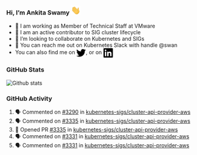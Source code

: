 ### Hi, I’m Ankita Swamy <img src="svg/wave.gif" width="25px"> 

- 💼 I am working as Member of Technical Staff at VMware
- 👀 I am an active contributor to SIG cluster lifecycle 
- 💞️ I’m looking to collaborate on Kubernetes and SIGs
- 💬 You can reach me out on Kubernetes Slack with handle @swan
- You can also find me on <a href="https://twitter.com/SwamyAnkita" target="blank"><img align="center" src="https://raw.githubusercontent.com/Ankitasw/Ankitasw/master/svg/twitter.svg" alt="Ankitasw" height="25" width="25" color="#1DA1f2" /></a>, or on <a href="https://www.linkedin.com/in/Ankitaswamy/" target="blank"><img align="center" src="https://raw.githubusercontent.com/Ankitasw/Ankitasw/master/svg/linkedin.svg" alt="Ankitasw" height="25" width="25" /></a>

### GitHub Stats
![Github stats](https://github-readme-stats.vercel.app/api?username=Ankitasw&count_private=true&show_icons=true&theme=tokyonight)

### GitHub Activity 
<!--START_SECTION:activity-->
1. 🗣 Commented on [#3290](https://github.com/kubernetes-sigs/cluster-api-provider-aws/issues/3290) in [kubernetes-sigs/cluster-api-provider-aws](https://github.com/kubernetes-sigs/cluster-api-provider-aws)
2. 🗣 Commented on [#3335](https://github.com/kubernetes-sigs/cluster-api-provider-aws/issues/3335) in [kubernetes-sigs/cluster-api-provider-aws](https://github.com/kubernetes-sigs/cluster-api-provider-aws)
3. 💪 Opened PR [#3335](https://github.com/kubernetes-sigs/cluster-api-provider-aws/pull/3335) in [kubernetes-sigs/cluster-api-provider-aws](https://github.com/kubernetes-sigs/cluster-api-provider-aws)
4. 🗣 Commented on [#3331](https://github.com/kubernetes-sigs/cluster-api-provider-aws/issues/3331) in [kubernetes-sigs/cluster-api-provider-aws](https://github.com/kubernetes-sigs/cluster-api-provider-aws)
5. 🗣 Commented on [#3331](https://github.com/kubernetes-sigs/cluster-api-provider-aws/issues/3331) in [kubernetes-sigs/cluster-api-provider-aws](https://github.com/kubernetes-sigs/cluster-api-provider-aws)
<!--END_SECTION:activity-->
